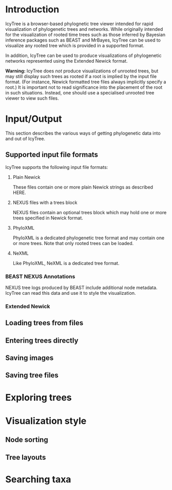 Introduction
============

IcyTree is a browser-based phylognetic tree viewer intended for rapid
visualization of phylogenetic trees and networks. While originally intended for
the visualization of rooted time trees such as those inferred by Bayesian
inference packages such as BEAST and MrBayes, IcyTree can be used to visualize
any rooted tree which is provided in a supported format.

In addition, IcyTree can be used to produce visualizations of phylogenetic
networks represented using the Extended Newick format.

**Warning:** IcyTree does _not_ produce visualizations of unrooted trees, but
may still display such trees as rooted if a root is implied by the input file
format.  (For instance, Newick formatted tree files always implicitly specify a
root.) It is important not to read significance into the placement of the root
in such situations. Instead, one should use a specialised unrooted tree viewer
to view such files.

Input/Output
============

This section describes the various ways of getting phylogenetic data into and
out of IcyTree.

Supported input file formats
----------------------------

IcyTree supports the following input file formats:

1. Plain Newick

    These files contain one or more plain Newick strings as described HERE.

2. NEXUS files with a trees block

    NEXUS files contain an optional trees block which may hold one or more
    trees specified in Newick format.

3. PhyloXML

    PhyloXML is a dedicated phylogenetic tree format and may contain one or
    more trees. Note that only rooted trees can be loaded.

4. NeXML

    Like PhyloXML, NeXML is a dedicated tree format.
    

### BEAST NEXUS Annotations

NEXUS tree logs produced by BEAST include additional node metadata. IcyTree
can read this data and use it to style the visualization.

### Extended Newick


Loading trees from files
------------------------

Entering trees directly
-----------------------

Saving images
-------------

Saving tree files
-----------------

Exploring trees
===============



Visualization style
===================

Node sorting
------------

Tree layouts
------------

Searching taxa
==============


